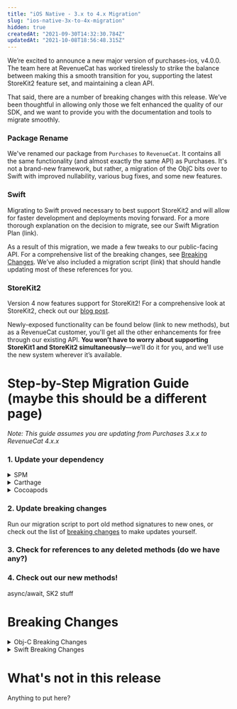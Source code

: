 ```yaml
---
title: "iOS Native - 3.x to 4.x Migration"
slug: "ios-native-3x-to-4x-migration"
hidden: true
createdAt: "2021-09-30T14:32:30.784Z"
updatedAt: "2021-10-08T18:56:48.315Z"
---
```

We’re excited to announce a new major version of purchases-ios, v4.0.0. The team here at RevenueCat has worked tirelessly to strike the balance between making this a smooth transition for you, supporting the latest StoreKit2 feature set, and maintaining a clean API.

That said, there are a number of breaking changes with this release. We’ve been thoughtful in allowing only those we felt enhanced the quality of our SDK, and we want to provide you with the documentation and tools to migrate smoothly.

### Package Rename
We've renamed our package from `Purchases` to `RevenueCat`.  It contains all the same functionality (and almost exactly the same API) as Purchases. It's not a brand-new framework, but rather, a migration of the ObjC bits over to Swift with improved nullability, various bug fixes, and some new features.
### Swift 
Migrating to Swift proved necessary to best support StoreKit2 and will allow for faster development and deployments moving forward. For a more thorough explanation on the decision to migrate, see our Swift Migration Plan (link).

As a result of this migration, we made a few tweaks to our public-facing API. For a comprehensive list of the breaking changes, see [Breaking Changes](#breakingChangesHeader). We’ve also included a migration script (link) that should handle updating most of these references for you. 
### StoreKit2
Version 4 now features support for StoreKit2! For a comprehensive look at StoreKit2, check out our [blog post](https://www.revenuecat.com/blog/meet-storekit-2). 

Newly-exposed functionality can be found below (link to new methods), but as a RevenueCat customer, you'll get all the other enhancements for free through our existing API.  **You won’t have to worry about supporting StoreKit1 and StoreKit2 simultaneously**—we’ll do it for you, and we’ll use the new system wherever it’s available.
# Step-by-Step Migration Guide (maybe this should be a different page)
*Note: This guide assumes you are updating from Purchases 3.x.x to RevenueCat 4.x.x*

### 1. Update your dependency
<details>
   <summary>SPM</summary>
<br>
Due to the framework rename, you'll need to: <br>
1. Remove the package dependency from your project and target. <br>
2. Re-add the package to your project and target.
3. 
</details>

<details>
   <summary>Carthage</summary>

</details>

<details>
   <summary>Cocoapods</summary>

</details>

### 2. Update breaking changes
Run our migration script to port old method signatures to new ones, or check out the list of [breaking changes](#breakingChangesHeader) to make updates yourself.
### 3. Check for references to any deleted methods (do we have any?)
### 4. Check out our new methods!
async/await, SK2 stuff

# Breaking Changes <a name="breakingChangesHeader"></a>
<details>
   <summary>Obj-C Breaking Changes</summary>

  <br>
  <code>@import Purchases</code> is now <code>@import RevenueCat</code>
  <br>
  <br>
  <table>
  	  <thead>
  		  <tr>
			  <th>Old API</th>
			  <th>New API</th>
		  </tr>
	  </thead>
	  <tbody>
		  <tr>
			  <td>(RCPurchasesErrorCode).RCOperationAlreadyInProgressError</td>
			  <td>RCOperationAlreadyInProgressForProductError</td>
		  </tr>
		  <tr>
			  <td>RCBackendErrorDomain</td>
			  <td>RCBackendErrorCodeDomain</td>
		  </tr>
		  <tr>
			  <td>RCPurchasesErrorDomain</td>
			  <td>RCPurchasesErrorCodeDomain</td>
		  </tr>
		  <tr>
			  <td>RCFinishableKey</td>
			  <td>RCErrorDetails.RCFinishableKey</td>
		  </tr>
	  </tbody>
  </table>
</details>

<details>
  <summary>Swift Breaking Changes</summary>
  <br>
  <code>import Purchases</code> is now <code>import RevenueCat</code>
  <br>

### Type Changes

<table>
	<thead>
		<tr>
			<th>Old type name</th>
			<th>New type name</th>
		</tr>
	</thead>
	<tbody>
		<tr>
			<td>Purchases.Offering</td>
			<td>Offering</td>
		</tr>
		<tr>
			<td>Purchases.RevenueCatBackendErrorCode</td>
			<td>RCBackendErrorCodeDomain</td>
		</tr>
		<tr>
			<td>Purchases.ErrorCode.Code</td>
			<td>RCPurchasesErrorCodeDomain</td>
		</tr>
		<tr>
			<td>Purchases.Package</td>
			<td>Package</td>
		</tr>
		<tr>
			<td>Purchases.PurchaserInfo</td>
			<td>PurchaserInfo</td>
		</tr>
		<tr>
			<td>Purchases.EntitlementInfos</td>
			<td>EntitlementInfos</td>
		</tr>
		<tr>
			<td>Purchases.Transaction</td>
			<td>Transaction</td>
		</tr>
		<tr>
			<td>Purchases.EntitlementInfo</td>
			<td>EntitlementInfo</td>
		</tr>
		<tr>
			<td>Purchases.PeriodType</td>
			<td>PeriodType</td>
		</tr>
		<tr>
			<td>Purchases.Store</td>
			<td>Store</td>
		</tr>
		<tr>
			<td>RCPurchaseOwnershipType</td>
			<td>PurchaseOwnershipType</td>
		</tr>
		<tr>
			<td>RCAttributionNetwork</td>
			<td>AttributionNetwork</td>
		</tr>
		<tr>
			<td>Purchases.ErrorUtils</td>
			<td>ErrorUtils</td>
		</tr>
		<tr>
			<td>RCIntroEligibility</td>
			<td>IntroEligibility</td>
		</tr>
		<tr>
			<td>RCIntroEligibilityStatus</td>
			<td>IntroEligibilityStatus</td>
		</tr>
		<tr>
			<td>Purchases.LogLevel</td>
			<td>LogLevel</td>
		</tr>
		<tr>
			<td>Purchases.ReceivePurchaserInfoBlock</td>
			<td>ReceivePurchaserInfoBlock</td>
		</tr>
		<tr>
			<td>ReadableErrorCodeKey</td>
			<td>ErrorDetails.readableErrorCodeKey</td>
		</tr>
		<tr>
			<td>RCFinishableKey</td>
			<td>ErrorDetails.finishableKey</td>
		</tr>
		<tr>
			<td>RCDeferredPromotionalPurchaseBlock</td>
			<td>DeferredPromotionalPurchaseBlock</td>
		</tr>
		<tr>
			<td>Purchases.Offerings</td>
			<td>Offerings</td>
		</tr>
		<tr>
			<td>Purchases.PackageType</td>
			<td>PackageType</td>
		</tr>
		<tr>
			<td>Purchases.ReceiveOfferingsBlock</td>
			<td>ReceiveOfferingsBlock</td>
		</tr>
		<tr>
			<td>Purchases.ReceiveProductsBlock</td>
			<td>ReceiveProductsBlock</td>
		</tr>
		<tr>
			<td>Purchases.PurchaseCompletedBlock</td>
			<td>PurchaseCompletedBlock</td>
		</tr>
		<tr>
			<td>Purchases.PaymentDiscountBlock</td>
			<td>PaymentDiscountBlock</td>
		</tr>
	</tbody>
</table>

### API Changes 

<table>
	<thead>
		<tr>
			<th>Old API</th>
			<th>New API</th>
		</tr>
	</thead>
	<tbody>
		<tr>
			<td>logIn(_ appUserId, _ completion)</td>
			<td>login(appUserId:completionBlock)</td>
		</tr>
		<tr>
			<td>purchaserInfo(_ completion)</td>
			<td>purchaserInfo(completionBlock)</td>
		</tr>
		<tr>
			<td>offerings(_completion)</td>
			<td>offerings(completionBlock)</td>
		</tr>
		<tr>
			<td>products(_ productIdentifiers, _ completion)</td>
			<td>products(identifiers:completionBlock)</td>
		</tr>
		<tr>
			<td>purchaseProduct(_ product, _ completion)</td>
			<td>purchase(product, completion)</td>
		</tr>
		<tr>
			<td>purchasePackage(_ package, _ completion)</td>
			<td>purchase(package, completion)</td>
		</tr>
		<tr>
			<td>restoreTransactions(_completion)</td>
			<td>restoreTransactions(completionBlock)</td>
		</tr>
		<tr>
			<td>syncPurchases(_ completion)</td>
			<td>syncPurchases(completionBlock)</td>
		</tr>
		<tr>
			<td>paymentDiscount(for:product:completion)</td>
			<td>paymentDiscount(forProductDiscount:product:completion)</td>
		</tr>
		<tr>
			<td>purchaseProduct(_:discount:_)</td>
			<td>purchase(product:discount:completion:)</td>
		</tr>
		<tr>
			<td>purchasePackage(_:discount:_)</td>
			<td>purchase(package:discount:completion:)</td>
		</tr>
	</tbody>
</table>

</details>

# What's not in this release
Anything to put here?